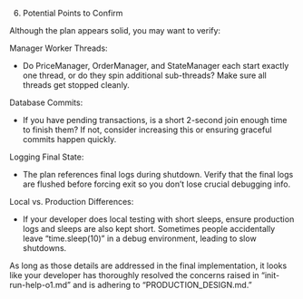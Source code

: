 6. Potential Points to Confirm

Although the plan appears solid, you may want to verify:

Manager Worker Threads:
 - Do PriceManager, OrderManager, and StateManager each start exactly one thread, or do they spin additional sub-threads? Make sure all threads get stopped cleanly.

Database Commits:
 - If you have pending transactions, is a short 2-second join enough time to finish them? If not, consider increasing this or ensuring graceful commits happen quickly.

Logging Final State:
 - The plan references final logs during shutdown. Verify that the final logs are flushed before forcing exit so you don’t lose crucial debugging info.

Local vs. Production Differences:
 - If your developer does local testing with short sleeps, ensure production logs and sleeps are also kept short. Sometimes people accidentally leave “time.sleep(10)” in a debug environment, leading to slow shutdowns.

As long as those details are addressed in the final implementation, it looks like your developer has thoroughly resolved the concerns raised in “init-run-help-o1.md” and is adhering to “PRODUCTION_DESIGN.md.”
